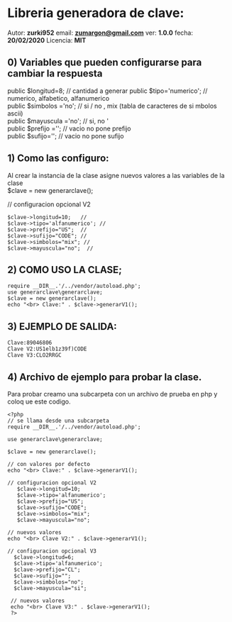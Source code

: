 # Libreria generadora de clave:
Autor: **zurki952**
email: **zumargon@gmail.com**
ver: **1.0.0**
fecha: **20/02/2020**
Licencia: **MIT**

## 0) Variables que pueden configurarse para cambiar la respuesta
   public $longitud=8;       // cantidad a generar
   public $tipo='numerico';  // numerico, alfabetico, alfanumerico     
   public $simbolos ='no';   // si / no , mix (tabla de caracteres de si mbolos ascii)     
   public $mayuscula ='no';  // si, no '     
   public $prefijo ='';      // vacio no pone prefijo     
   public $sufijo='';        // vacio no pone sufijo      
 
## 1) Como las configuro: 
 
  Al crear la instancia de la clase asigne nuevos valores a las variables de la clase   
  $clave = new generarclave();    
  
  // configuracion opcional V2 
 
    $clave->longitud=10;   //     
    $clave->tipo='alfanumerico'; //     
    $clave->prefijo="US";  //     
    $clave->sufijo="CODE"; //     
    $clave->simbolos="mix"; //     
    $clave->mayuscula="no";  // 
 
 ## 2) COMO USO LA CLASE; 
 ```    
 require __DIR__.'/../vendor/autoload.php';     
 use generarclave\generarclave;                 
 $clave = new generarclave();                   
 echo "<br> Clave:" . $clave->generarV1();   
 ```  
 
 ## 3) EJEMPLO DE SALIDA: 
 ``` 
 Clave:89046806 
 Clave V2:US1elb1z39f)CODE 
 Clave V3:CLO2RRGC 
 ``` 
 
 ## 4) Archivo de ejemplo para probar la clase. 
 
Para probar creamo una subcarpeta con un archivo de prueba en php y coloq ue este codigo. 
``` 
<?php 
// se llama desde una subcarpeta 
require __DIR__.'/../vendor/autoload.php'; 
 
use generarclave\generarclave; 
 
$clave = new generarclave(); 
 
// con valores por defecto 
echo "<br> Clave:" . $clave->generarV1(); 
 
// configuracion opcional V2
   $clave->longitud=10;     
   $clave->tipo='alfanumerico';     
   $clave->prefijo="US";     
   $clave->sufijo="CODE";     
   $clave->simbolos="mix";     
   $clave->mayuscula="no"; 
 
// nuevos valores   
echo "<br> Clave V2:" . $clave->generarV1(); 
 
// configuracion opcional V3 
  $clave->longitud=6; 
  $clave->tipo='alfanumerico'; 
  $clave->prefijo="CL"; 
  $clave->sufijo=""; 
  $clave->simbolos="no"; 
  $clave->mayuscula="si"; 

 // nuevos valores   
 echo "<br> Clave V3:" . $clave->generarV1(); 
 ?> 
 ``` 
